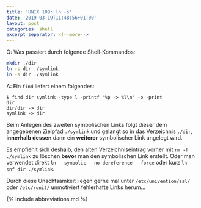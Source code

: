 ```yaml
---
title: 'UNIX 109: ln -s'
date: '2019-03-19T11:48:56+01:00'
layout: post
categories: shell
excerpt_separator: <!--more-->
---
```


Q: Was passiert durch folgende Shell-Kommandos:

```bash
mkdir ./dir
ln -s dir ./symlink
ln -s dir ./symlink
```

<!--more-->

A: Ein `find` liefert einem folgendes:

```console
$ find dir symlink -type l -printf '%p -> %l\n' -o -print
dir
dir/dir -> dir
symlink -> dir
```

Beim Anlegen des zweiten symbolischen Links folgt dieser dem angegebenen Zielpfad `./symlink` und gelangt so in das Verzeichnis `./dir`, **innerhalb dessen** dann ein **weiterer** symbolischer Link angelegt wird.

Es empfiehlt sich deshalb, den alten Verzeichniseintrag vorher mit `rm -f ./symlink` zu löschen **bevor** man den symbolischen Link erstellt.
Oder man verwendet direkt `ln --symbolic --no-dereference --force` oder kurz `ln -snf dir ./symlink`.

Durch diese Unachtsamkeit liegen gerne mal unter `/etc/univention/ssl/` oder `/etc/runit/` unmotiviert fehlerhafte Links herum…

{% include abbreviations.md %}
